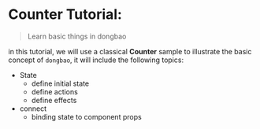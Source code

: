 # Counter Tutorial: 
> Learn basic things in dongbao

in this tutorial, we will use a classical **Counter** sample 
to illustrate the basic concept of ```dongbao```, it will include the following
topics:

* State
    * define initial state
    * define actions
    * define effects
* connect
    * binding state to component props 

